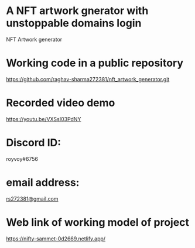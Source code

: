 # A NFT artwork gnerator with unstoppable domains login
 NFT Artwork generator
# Working code in a public repository
  https://github.com/raghav-sharma272381/nft_artwork_generator.git
# Recorded video demo
https://youtu.be/VXSsI03PdNY
# Discord ID: 
  royvoy#6756
# email address: 
  rs272381@gmail.com
# Web link of working model of project
https://nifty-sammet-0d2669.netlify.app/

